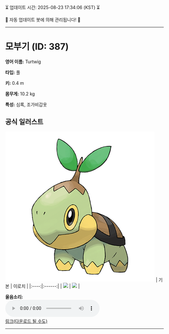 
⏳ 업데이트 시간: 2025-08-23 17:34:06 (KST) ⏳

🤖 자동 업데이트 봇에 의해 관리됩니다! 🤖

---

# 모부기 (ID: 387)
**영어 이름:** Turtwig

**타입:** 풀

**키:** 0.4 m

**몸무게:** 10.2 kg

**특성:** 심록, 조가비갑옷

## 공식 일러스트
![](https://raw.githubusercontent.com/PokeAPI/sprites/master/sprites/pokemon/other/official-artwork/387.png)
| 기본 | 이로치 |
|:----:|:------:|
| <img src="http://play.pokemonshowdown.com/sprites/ani/turtwig.gif" width="200"> | <img src="http://play.pokemonshowdown.com/sprites/ani-shiny/turtwig.gif" width="200"> |

**울음소리:**<br><audio controls src="https://raw.githubusercontent.com/PokeAPI/cries/main/cries/pokemon/latest/387.ogg"></audio><br> [링크(다운로드 될 수도)](https://raw.githubusercontent.com/PokeAPI/cries/main/cries/pokemon/latest/387.ogg)


---
